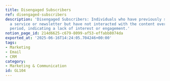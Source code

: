 ```yaml
---
title: Disengaged Subscribers
ref: disengaged-subscribers
description: 'Disengaged Subscribers: Individuals who have previously subscribed to
  a service or newsletter but have not interacted with the content over a specified
  period, indicating a lack of interest or engagement.'
notion_page_id: 214d6625-c679-8099-af53-effabb8074da
exported_at: '2025-06-16T14:24:05.704246+00:00'
tags:
- Marketing
- Email
- CRM
category:
- Marketing & Communication
id: GL104
---
```


